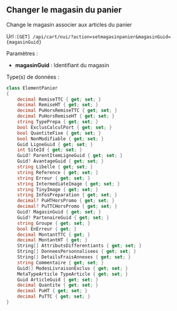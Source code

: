 ## <span id='changermagpanier'>Changer le magasin du panier</span>

Change le magasin associer aux articles du panier

Url :`[GET] /api/cart/nui/?action=setmagasinpanier&magasinGuid={magasinGuid}`

Paramètres : 

- **magasinGuid** : Identifiant du magasin

Type(s) de données :

```csharp
class ElementPanier
{
	decimal RemiseTTC { get; set; }
	decimal RemiseHT { get; set; }
	decimal PuHorsRemiseTTC { get; set; }
	decimal PuHorsRemiseHT { get; set; }
	string TypePrepa { get; set; }
	bool ExclusCalculPort { get; set; }
	bool QuantiteFixe { get; set; }
	bool NonModifiable { get; set; }
	Guid LigneGuid { get; set; }
	int SiteId { get; set; }
	Guid? ParentItemLigneGuid { get; set; }
	Guid? AvantageGuid { get; set; }
	string Libelle { get; set; }
	string Reference { get; set; }
	string Erreur { get; set; }
	string IntermediateImage { get; set; }
	string TinyImage { get; set; }
	string InfosPreparation { get; set; }
	decimal? PuHTHorsPromo { get; set; }
	decimal? PuTTCHorsPromo { get; set; }
	Guid? MagasinGuid { get; set; }
	Guid? PartenaireGuid { get; set; }
	string Groupe { get; set; }
	bool EnErreur { get; }
	decimal MontantTTC { get; }
	decimal MontantHT { get; }
	String[] AttributsDifferentiants { get; set; }
	String[] DonneesPersonnalisees { get; set; }
	String[] DetailsFraisAnnexes { get; set; }
	string Commentaire { get; set; }
	Guid[] ModesLivraisonExclus { get; set; }
	MetaTypeArticle TypeArticle { get; set; }
	Guid ArticleGuid { get; set; }
	decimal Quantite { get; set; }
	decimal PuHT { get; set; }
	decimal PuTTC { get; set; }
}

```
